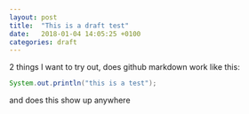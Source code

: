 ```yaml
---
layout: post
title:  "This is a draft test"
date:   2018-01-04 14:05:25 +0100
categories: draft
---
```

2 things I want to try out, does github markdown work like this:

```java
System.out.println("this is a test");
```

and does this show up anywhere
